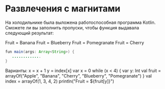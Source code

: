 # Развлечения с магнитами

На холодильнике была выложена работоспособная программа Kotlin. Сможете ли вы заполнить пропуски, чтобы функция выдавала следующий результат:

Fruit = Banana
Fruit = Blueberry
Fruit = Pomegranate
Fruit = Cherry

```java  
fun main(args: Array<String>) {
   .............
}
``` 

Варианты: 
x = x + 1
y = index[x]
var x = 0
while (x < 4) {
var y: Int
val fruit = arrayOf("Apple", "Banana", "Cherry", "Blueberry", "Pomegranate")
}
val index = arrayOf(1, 3, 4, 2)
println("Fruit = ${fruit[y]}")